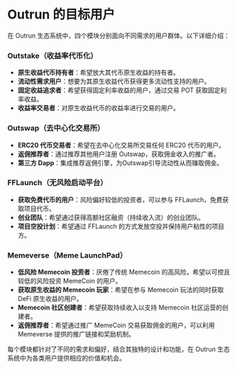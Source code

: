 # Outrun 的目标用户

在 Outrun 生态系统中，四个模块分别面向不同需求的用户群体。以下详细介绍：

### **Outstake（收益率代币化）**

* **原生收益代币持有者**：希望放大其代币原生收益的持有者。
* **流动性需求用户**：想要为其原生收益代币获得更多流动性支持的用户。
* **固定收益追求者**：希望获得固定利率收益的用户，通过交易 POT 获取固定利率收益。
* **收益率交易者**：对原生收益代币的收益率进行交易的用户。

### **Outswap（去中心化交易所）**

* **ERC20 代币交易者**：希望在去中心化交易所交易任何 ERC20 代币的用户。
* **返佣推荐者**：通过推荐其他用户注册 Outswap，获取佣金收入的推广者。
* **第三方 Dapp**：集成推荐返佣引擎，为Outswap引导流动性从而赚取佣金。

### **FFLaunch（无风险启动平台）**

* **获取免费代币的用户**：风险偏好较低的投资者，可以参与 FFLaunch，免费获取项目代币。
* **创业团队**：希望通过获得高额社区融资（持续收入流）的创业团队。
* **项目空投计划**：希望通过 FFLaunch 的方式发放空投并保持用户粘性的项目方。

### **Memeverse（Meme LaunchPad）**

* **低风险 Memecoin 投资者**：厌倦了传统 Memecoin 的高风险，希望以可控且较低的风险投资 MemeCoin 的用户。
* **获取原生收益的 Memecoin 玩家**：希望在参与 Memecoin 玩法的同时获取 DeFi 原生收益的用户。
* **Memecoin 社区创建者**：希望获取持续收入以支持 Memecoin 社区运营的创建者。
* **返佣推荐者**：希望通过推广 MemeCoin 交易获取佣金的用户，可以利用 Memeverse 提供的推广链接和奖励机制。

每个模块都针对了不同的需求和偏好，结合其独特的设计和功能，在 Outrun 生态系统中为各类用户提供相应的价值和机会。
